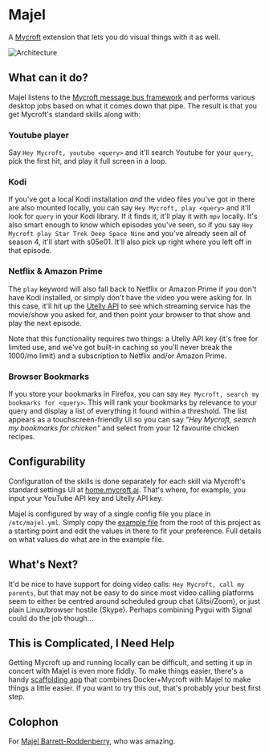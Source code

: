 # Majel

A [Mycroft](https://mycroft.ai/) extension that lets you do visual things with
it as well.

![Architecture](https://gitlab.com/danielquinn/majel/-/raw/develop/architecture.png)


## What can it do?

Majel listens to the [Mycroft message bus framework](https://mycroft-ai.gitbook.io/docs/mycroft-technologies/mycroft-core/message-bus)
and performs various desktop jobs based on what it comes down that pipe.  The
result is that you get Mycroft's standard skills along with:


### Youtube player

Say `Hey Mycroft, youtube <query>` and it'll search Youtube for your `query`,
pick the first hit, and play it full screen in a loop.


### Kodi

If you've got a local Kodi installation *and* the video files you've got in
there are also mounted locally, you can say `Hey Mycroft, play <query>` and
it'll look for `query` in your Kodi library.  If it finds it, it'll play it
with `mpv` locally.  It's also smart enough to know which episodes you've seen,
so if you say `Hey Mycroft play Star Trek Deep Space Nine` and you've already
seen all of season 4, it'll start with s05e01.  It'll also pick up right where
you left off in that episode.


### Netflix & Amazon Prime

The `play` keyword will also fall back to Netflix or Amazon Prime if you don't
have Kodi installed, or simply don't have the video you were asking for.  In
this case, it'll hit up the [Utelly API](https://rapidapi.com/utelly/api/utelly)
to see which streaming service has the movie/show you asked for, and then point
your browser to that show and play the next episode.

Note that this functionality requires two things: a Utelly API key (it's free
for limited use, and we've got built-in caching so you'll never break the
1000/mo limit) and a subscription to Netflix and/or Amazon Prime.


### Browser Bookmarks

If you store your bookmarks in Firefox, you can say
`Hey Mycroft, search my bookmarks for <query>`.  This will rank your bookmarks
by relevance to your query and display a list of everything it found within a
threshold.  The list appears as a touchscreen-friendly UI so you can say *"Hey
Mycroft, search my bookmarks for chicken"* and select from your 12 favourite
chicken recipes.


## Configurability

Configuration of the skills is done separately for each skill via Mycroft's
standard settings UI at [home.mycroft.ai](https://home.mycroft.ai/).  That's
where, for example, you input your YouTube API key and Utelly API key.

Majel is configured by way of a single config file you place in
`/etc/majel.yml`.  Simply copy the [example file](https://gitlab.com/danielquinn/majel/-/blob/develop/majel.yml.example)
from the root of this project as a starting point and edit the values in there
to fit your preference.  Full details on what values do what are in the example
file.


## What's Next?

It'd be nice to have support for doing video calls: `Hey Mycroft, call my
parents`, but that may not be easy to do since most video calling platforms
seem to either be centred around scheduled group chat (Jitsi/Zoom), or just
plain Linux/browser hostile (Skype).  Perhaps combining Pygui with Signal could
do the job though...


## This is Complicated, I Need Help

Getting Mycroft up and running locally can be difficult, and setting it up in
concert with Majel is even more fiddly.  To make things easier, there's a handy
[scaffolding app](https://gitlab.com/danielquinn/majel-scaffolding) that
combines Docker+Mycroft with Majel to make things a little easier.  If you want
to try this out, that's probably your best first step.


## Colophon

For [Majel Barrett-Roddenberry](https://en.wikipedia.org/wiki/Majel_Barrett),
who was amazing.
